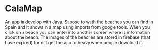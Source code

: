 # CalaMap
An app in develop with Java. Supose to wath the beaches you can find in Spain and it shows in a map using imports from google tools. 
When you click on a beach you can enter into another screen where is information about the beach.
The images of the beaches are stored in firebase (that have expired) for not get the app to heavy when people download it.
